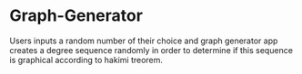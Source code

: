 # Graph-Generator
Users inputs a random number of their choice and graph generator app creates a degree sequence randomly in order to determine if this sequence is graphical according to hakimi treorem.
